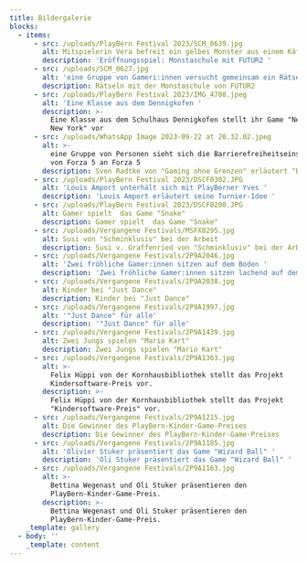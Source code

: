 ```yaml
---
title: Bildergalerie
blocks:
  - items:
      - src: /uploads/PlayBern Festival 2023/SCM_0639.jpg
        alt: Mitspielerin Vera befreit ein gelbes Monster aus einem Käftig
        description: 'Eröffnungsspiel: Monstaschule mit FUTUR2 '
      - src: /uploads/SCM_0627.jpg
        alt: 'eine Gruppe von Gameri:innen versucht gemeinsam ein Rätsel zu lösen '
        description: Rätseln mit der Monstaschule von FUTUR2
      - src: /uploads/PlayBern Festival 2023/IMG_4708.jpeg
        alt: 'Eine Klasse aus dem Dennigkofen '
        description: >-
          Eine Klasse aus dem Schulhaus Dennigkofen stellt ihr Game "New York
          New York" vor
      - src: /uploads/WhatsApp Image 2023-09-22 at 20.32.02.jpeg
        alt: >-
          eine Gruppe von Personen sieht sich die Barrierefreiheitseinstellungen
          von Forza 5 an Forza 5
        description: Sven Radtke von "Gaming ohne Grenzen" erläutert "Barrierefreiheit"
      - src: /uploads/PlayBern Festival 2023/DSCF0302.JPG
        alt: 'Louis Amport unterhält sich mit PlayBerner Yves '
        description: 'Louis Amport erläutert seine Turnier-Idee '
      - src: /uploads/PlayBern Festival 2023/DSCF0200.JPG
        alt: Gamer spielt  das Game "Snake"
        description: Gamer spielt  das Game "Snake"
      - src: /uploads/Vergangene Festivals/MSFX8295.jpg
        alt: Susi von "Schminklusiv" bei der Arbeit
        description: Susi v. Graffenried von "Schminklusiv" bei der Arbeit
      - src: /uploads/Vergangene Festivals/2P9A2046.jpg
        alt: 'Zwei fröhliche Gamer:innen sitzen auf dem Boden '
        description: 'Zwei fröhliche Gamer:innen sitzen lachend auf dem Boden '
      - src: /uploads/Vergangene Festivals/2P9A2038.jpg
        alt: Kinder bei "Just Dance"
        description: Kinder bei "Just Dance"
      - src: /uploads/Vergangene Festivals/2P9A1997.jpg
        alt: '"Just Dance" für alle'
        description: '"Just Dance" für alle'
      - src: /uploads/Vergangene Festivals/2P9A1439.jpg
        alt: Zwei Jungs spielen "Mario Kart"
        description: Zwei Jungs spielen "Mario Kart"
      - src: /uploads/Vergangene Festivals/2P9A1363.jpg
        alt: >-
          Felix Hüppi von der Kornhausbibliothek stellt das Projekt
          Kindersoftware-Preis vor. 
        description: >-
          Felix Hüppi von der Kornhausbibliothek stellt das Projekt
          "Kindersoftware-Preis" vor. 
      - src: /uploads/Vergangene Festivals/2P9A1215.jpg
        alt: Die Gewinner des PlayBern-Kinder-Game-Preises
        description: Die Gewinner des PlayBern-Kinder-Game-Preises
      - src: /uploads/Vergangene Festivals/2P9A1185.jpg
        alt: 'Olivier Stuker präsentiert das Game "Wizard Ball" '
        description: 'Oli Stuker präsentiert das Game "Wizard Ball" '
      - src: /uploads/Vergangene Festivals/2P9A1163.jpg
        alt: >-
          Bettina Wegenast und Oli Stuker präsentieren den
          PlayBern-Kinder-Game-Preis. 
        description: >-
          Bettina Wegenast und Oli Stuker präsentieren den
          PlayBern-Kinder-Game-Preis. 
    _template: gallery
  - body: ''
    _template: content
---
```


